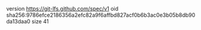 version https://git-lfs.github.com/spec/v1
oid sha256:9786efce2186356a2efc82a9f6affbd827acf0b6b3ac0e3b05b8db90da13daa0
size 41
